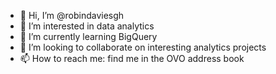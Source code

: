 - 👋 Hi, I’m @robindaviesgh
- 👀 I’m interested in data analytics
- 🌱 I’m currently learning BigQuery
- 💞️ I’m looking to collaborate on interesting analytics projects
- 📫 How to reach me: find me in the OVO address book

<!---
robindaviesgh/robindaviesgh is a ✨ special ✨ repository because its `README.md` (this file) appears on your GitHub profile.
You can click the Preview link to take a look at your changes.
--->
